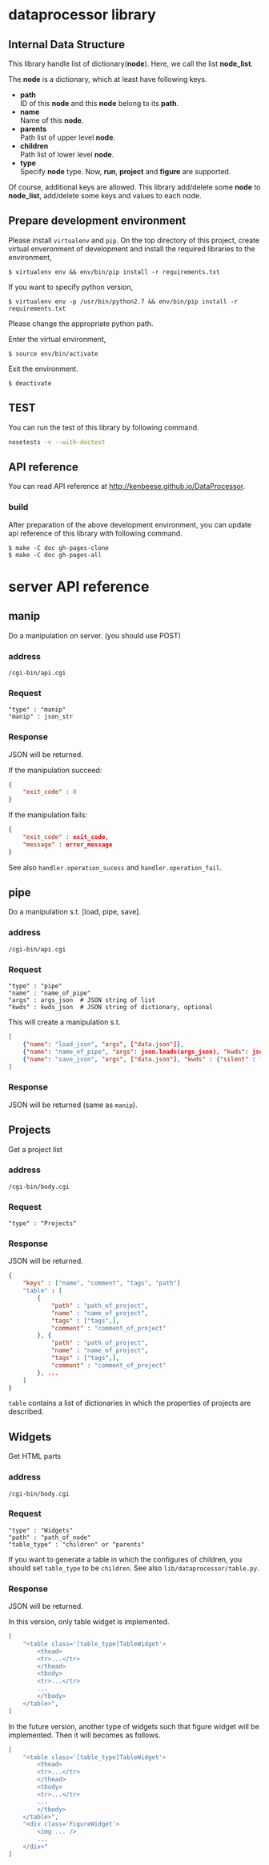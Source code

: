 dataprocessor library
=====================


Internal Data Structure
-----------------------
This library handle list of dictionary(**node**).
Here, we call the list **node_list**.

The **node** is a dictionary, which at least have following keys.

  + **path**  
      ID of this **node** and this **node** belong to its **path**.
  + **name**  
      Name of this **node**.
  + **parents**  
      Path list of upper level **node**.
  + **children**  
      Path list of lower level **node**.
  + **type**  
      Specify **node** type. Now, **run**, **project** and **figure** are supported.

Of course, additional keys are allowed.
This library add/delete some **node** to **node_list**,
add/delete some keys and values to each node.


Prepare development environment
------------------------------------
Please install `virtualenv` and `pip`.
On the top directory of this project, create virtual enveronment of development
and install the required libraries to the environment,

    $ virtualenv env && env/bin/pip install -r requirements.txt

If you want to specify python version,

    $ virtualenv env -p /usr/bin/python2.7 && env/bin/pip install -r requirements.txt

Please change the appropriate python path.

Enter the virtual environment,

    $ source env/bin/activate

Exit the environment.

    $ deactivate

TEST
----
You can run the test of this library by following command.

```sh
nosetests -v --with-doctest
```

API reference
-------------
You can read API reference at <http://kenbeese.github.io/DataProcessor>.


### build

After preparation of the above development environment,
you can update api reference of this library with following command.

    $ make -C doc gh-pages-clone
    $ make -C doc gh-pages-all


server API reference
====================

manip
-----

Do a manipulation on server.
(you should use POST)

### address
`/cgi-bin/api.cgi`

### Request

```
"type" : "manip"
"manip" : json_str
```

### Response
JSON will be returned.

If the manipulation succeed:

```json
{
    "exit_code" : 0
}
```

If the manipulation fails:

```json
{
    "exit_code" : exit_code,
    "message" : error_message
}
```

See also `handler.operation_sucess` and `handler.operation_fail`.

pipe
----

Do a manipulation s.t. [load, pipe, save].

### address
`/cgi-bin/api.cgi`

### Request

```
"type" : "pipe"
"name" : "name_of_pipe"
"args" : args_json  # JSON string of list
"kwds" : kwds_json  # JSON string of dictionary, optional
```

This will create a manipulation s.t.

```json
[
    {"name": "load_json", "args", ["data.json"]},
    {"name": "name_of_pipe", "args": json.loads(args_json), "kwds": json.loads(kwds_json)},
    {"name": "save_json", "args", ["data.json"], "kwds" : {"silent" : "True"}},
]
```

### Response
JSON will be returned (same as `manip`).

Projects
--------

Get a project list

### address
`/cgi-bin/body.cgi`

### Request

```
"type" : "Projects"
```

### Response
JSON will be returned.

```json
{
    "keys" : ["name", "comment", "tags", "path"]
    "table" : [
        {
            "path" : "path_of_project",
            "name" : "name_of_project",
            "tags" : ["tags",],
            "comment" : "comment_of_project"
        }, {
            "path" : "path_of_project",
            "name" : "name_of_project",
            "tags" : ["tags",],
            "comment" : "comment_of_project"
        }, ...
    ]
}
```

`table` contains a list of dictionaries
in which the properties of projects are described.

Widgets
-------

Get HTML parts

### address
`/cgi-bin/body.cgi`

### Request

```
"type" : "Widgets"
"path" : "path_of_node"
"table_type" : "children" or "parents"
```

If you want to generate a table in which the configures of children,
you should set `table_type` to be `children`.
See also `lib/dataprocessor/table.py`.

### Response

JSON will be returned.

In this version, only table widget is implemented.

```json
[
    "<table class='[table_type]TableWidget'>
        <thead>
        <tr>...</tr>
        </thead>
        <tbody>
        <tr>...</tr>
        ...
        </tbody>
    </table>",
]
```

In the future version, another type of widgets
such that figure widget will be implemented.
Then it will becomes as follows.

```json
[
    "<table class='[table_type]TableWidget'>
        <thead>
        <tr>...</tr>
        </thead>
        <tbody>
        <tr>...</tr>
        ...
        </tbody>
    </table>",
    "<div class='FigureWidget'>
        <img ... />
        ...
    </div>"
]
```
